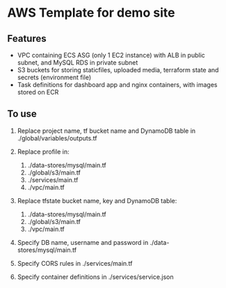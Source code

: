 # AWS Template for demo site
## Features
- VPC containing ECS ASG (only 1 EC2 instance) with ALB in public subnet, and MySQL RDS in private subnet
- S3 buckets for storing staticfiles, uploaded media, terraform state and secrets (environment file)
- Task definitions for dashboard app and nginx containers, with images stored on ECR


## To use
1. Replace project name, tf bucket name and DynamoDB table in ./global/variables/outputs.tf

2. Replace profile in:
    1. ./data-stores/mysql/main.tf
    2. ./global/s3/main.tf
    3. ./services/main.tf
    4. ./vpc/main.tf

3. Replace tfstate bucket name, key and DynamoDB table:
    1. ./data-stores/mysql/main.tf
    2. ./global/s3/main.tf
    3. ./vpc/main.tf

4. Specify DB name, username and password in ./data-stores/mysql/main.tf

5. Specify CORS rules in ./services/main.tf

6. Specify container definitions in ./services/service.json
